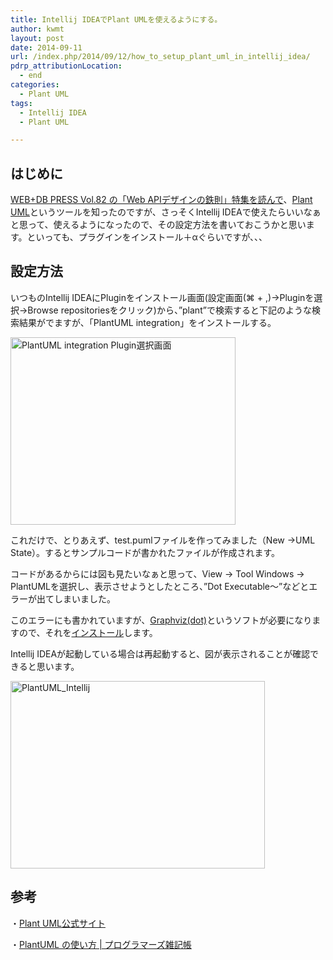 ```yaml
---
title: Intellij IDEAでPlant UMLを使えるようにする。
author: kwmt
layout: post
date: 2014-09-11
url: /index.php/2014/09/12/how_to_setup_plant_uml_in_intellij_idea/
pdrp_attributionLocation:
  - end
categories:
  - Plant UML
tags:
  - Intellij IDEA
  - Plant UML

---
```

## はじめに

[WEB+DB PRESS Vol.82 の「Web APIデザインの鉄則」特集を読んで][1]、<a href="http://plantuml.sourceforge.net/index.html" target="_blank">Plant UML</a>というツールを知ったのですが、さっそくIntellij IDEAで使えたらいいなぁと思って、使えるようになったので、その設定方法を書いておこうかと思います。といっても、プラグインをインストール＋αぐらいですが、、、 

<!--more-->

## 設定方法

いつものIntellij IDEAにPluginをインストール画面(設定画面(⌘ + ,)->Pluginを選択->Browse repositoriesをクリック)から、&#8221;plant&#8221;で検索すると下記のような検索結果がでますが、「PlantUML integration」をインストールする。 

<img src="http://kwmt27.net/images/2014/09/スクリーンショット-2014-09-11-18.49.41-360x300.png" alt="PlantUML integration Plugin選択画面" width="360" height="300" class="aligncenter size-thumbnail wp-image-1294" srcset="http://kwmt27.net/images/2014/09/スクリーンショット-2014-09-11-18.49.41-360x300.png 360w, http://kwmt27.net/images/2014/09/スクリーンショット-2014-09-11-18.49.41-1024x852.png 1024w, http://kwmt27.net/images/2014/09/スクリーンショット-2014-09-11-18.49.41-624x519.png 624w" sizes="(max-width: 360px) 100vw, 360px" />

これだけで、とりあえず、test.pumlファイルを作ってみました（New ->UML State）。するとサンプルコードが書かれたファイルが作成されます。 

コードがあるからには図も見たいなぁと思って、View -> Tool Windows -> PlantUMLを選択し、表示させようとしたところ、&#8221;Dot Executable〜&#8221;などとエラーが出てしまいました。 

このエラーにも書かれていますが、<a href="http://www.graphviz.org/" target="_blank">Graphviz(dot)</a>というソフトが必要になりますので、それを<a href="http://www.graphviz.org/Download..php" target="_blank">インストール</a>します。 

Intellij IDEAが起動している場合は再起動すると、図が表示されることが確認できると思います。 

<img src="http://kwmt27.net/images/2014/09/PlantUML_Intellij-407x300.png" alt="PlantUML_Intellij" width="407" height="300" class="aligncenter size-thumbnail wp-image-1296" srcset="http://kwmt27.net/images/2014/09/PlantUML_Intellij-407x300.png 407w, http://kwmt27.net/images/2014/09/PlantUML_Intellij-1024x754.png 1024w, http://kwmt27.net/images/2014/09/PlantUML_Intellij-624x459.png 624w, http://kwmt27.net/images/2014/09/PlantUML_Intellij-900x662.png 900w" sizes="(max-width: 407px) 100vw, 407px" />

## 参考

・<a href="http://bit.ly/13K3Xwm" title="Plant UML公式サイト" target="_blank">Plant UML公式サイト</a>
  
・<a href="http://yohshiy.blog.fc2.com/blog-entry-152.html#install" target="_blank">PlantUML の使い方 | プログラマーズ雑記帳</a>

 [1]: http://kwmt27.net/index.php/2014/09/11/read_webdbpress_about_webapi_design/ "WEB+DB PRESS Vol.82 の「Web APIデザインの鉄則」特集を読んだ。"